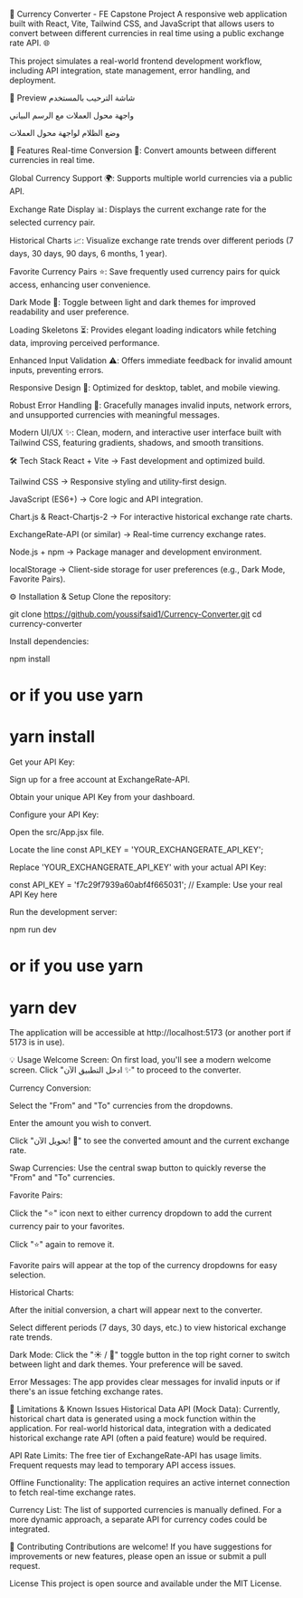 💱 Currency Converter - FE Capstone Project
A responsive web application built with React, Vite, Tailwind CSS, and JavaScript that allows users to convert between different currencies in real time using a public exchange rate API. 🌐

This project simulates a real-world frontend development workflow, including API integration, state management, error handling, and deployment.

📸 Preview
شاشة الترحيب بالمستخدم

واجهة محول العملات مع الرسم البياني

وضع الظلام لواجهة محول العملات

🚀 Features
Real-time Conversion 🔄: Convert amounts between different currencies in real time.

Global Currency Support 🌍: Supports multiple world currencies via a public API.

Exchange Rate Display 📊: Displays the current exchange rate for the selected currency pair.

Historical Charts 📈: Visualize exchange rate trends over different periods (7 days, 30 days, 90 days, 6 months, 1 year).

Favorite Currency Pairs ⭐: Save frequently used currency pairs for quick access, enhancing user convenience.

Dark Mode 🌙: Toggle between light and dark themes for improved readability and user preference.

Loading Skeletons ⏳: Provides elegant loading indicators while fetching data, improving perceived performance.

Enhanced Input Validation ⚠️: Offers immediate feedback for invalid amount inputs, preventing errors.

Responsive Design 📱: Optimized for desktop, tablet, and mobile viewing.

Robust Error Handling 🚨: Gracefully manages invalid inputs, network errors, and unsupported currencies with meaningful messages.

Modern UI/UX ✨: Clean, modern, and interactive user interface built with Tailwind CSS, featuring gradients, shadows, and smooth transitions.

🛠️ Tech Stack
React + Vite → Fast development and optimized build.

Tailwind CSS → Responsive styling and utility-first design.

JavaScript (ES6+) → Core logic and API integration.

Chart.js & React-Chartjs-2 → For interactive historical exchange rate charts.

ExchangeRate-API (or similar) → Real-time currency exchange rates.

Node.js + npm → Package manager and development environment.

localStorage → Client-side storage for user preferences (e.g., Dark Mode, Favorite Pairs).

⚙️ Installation & Setup
Clone the repository:

git clone https://github.com/youssifsaid1/Currency-Converter.git
cd currency-converter

Install dependencies:

npm install
# or if you use yarn
# yarn install

Get your API Key:

Sign up for a free account at ExchangeRate-API.

Obtain your unique API Key from your dashboard.

Configure your API Key:

Open the src/App.jsx file.

Locate the line const API_KEY = 'YOUR_EXCHANGERATE_API_KEY';

Replace 'YOUR_EXCHANGERATE_API_KEY' with your actual API Key:

const API_KEY = 'f7c29f7939a60abf4f665031'; // Example: Use your real API Key here

Run the development server:

npm run dev
# or if you use yarn
# yarn dev

The application will be accessible at http://localhost:5173 (or another port if 5173 is in use).

💡 Usage
Welcome Screen: On first load, you'll see a modern welcome screen. Click "ادخل التطبيق الآن ✨" to proceed to the converter.

Currency Conversion:

Select the "From" and "To" currencies from the dropdowns.

Enter the amount you wish to convert.

Click "تحويل الآن! 🚀" to see the converted amount and the current exchange rate.

Swap Currencies: Use the central swap button to quickly reverse the "From" and "To" currencies.

Favorite Pairs:

Click the "⭐" icon next to either currency dropdown to add the current currency pair to your favorites.

Click "⭐" again to remove it.

Favorite pairs will appear at the top of the currency dropdowns for easy selection.

Historical Charts:

After the initial conversion, a chart will appear next to the converter.

Select different periods (7 days, 30 days, etc.) to view historical exchange rate trends.

Dark Mode: Click the "☀️ / 🌙" toggle button in the top right corner to switch between light and dark themes. Your preference will be saved.

Error Messages: The app provides clear messages for invalid inputs or if there's an issue fetching exchange rates.

🚧 Limitations & Known Issues
Historical Data API (Mock Data): Currently, historical chart data is generated using a mock function within the application. For real-world historical data, integration with a dedicated historical exchange rate API (often a paid feature) would be required.

API Rate Limits: The free tier of ExchangeRate-API has usage limits. Frequent requests may lead to temporary API access issues.

Offline Functionality: The application requires an active internet connection to fetch real-time exchange rates.

Currency List: The list of supported currencies is manually defined. For a more dynamic approach, a separate API for currency codes could be integrated.

🤝 Contributing
Contributions are welcome! If you have suggestions for improvements or new features, please open an issue or submit a pull request.

License
This project is open source and available under the MIT License.